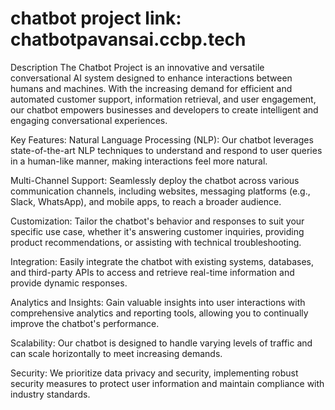 # chatbot project link: chatbotpavansai.ccbp.tech

Description
The Chatbot Project is an innovative and versatile conversational AI system designed to enhance interactions between humans and machines. With the increasing demand for efficient and automated customer support, information retrieval, and user engagement, our chatbot empowers businesses and developers to create intelligent and engaging conversational experiences.

Key Features:
Natural Language Processing (NLP): Our chatbot leverages state-of-the-art NLP techniques to understand and respond to user queries in a human-like manner, making interactions feel more natural.

Multi-Channel Support: Seamlessly deploy the chatbot across various communication channels, including websites, messaging platforms (e.g., Slack, WhatsApp), and mobile apps, to reach a broader audience.

Customization: Tailor the chatbot's behavior and responses to suit your specific use case, whether it's answering customer inquiries, providing product recommendations, or assisting with technical troubleshooting.

Integration: Easily integrate the chatbot with existing systems, databases, and third-party APIs to access and retrieve real-time information and provide dynamic responses.

Analytics and Insights: Gain valuable insights into user interactions with comprehensive analytics and reporting tools, allowing you to continually improve the chatbot's performance.

Scalability: Our chatbot is designed to handle varying levels of traffic and can scale horizontally to meet increasing demands.

Security: We prioritize data privacy and security, implementing robust security measures to protect user information and maintain compliance with industry standards.
